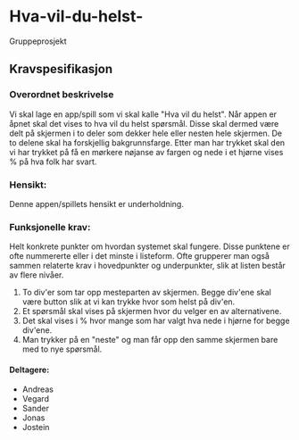 # Hva-vil-du-helst-
Gruppeprosjekt

## Kravspesifikasjon

### Overordnet beskrivelse
Vi skal lage en app/spill som vi skal kalle "Hva vil du helst".
Når appen er åpnet skal det vises to hva vil du helst spørsmål. Disse skal dermed være delt på skjermen i to deler som dekker hele eller nesten hele skjermen. De to delene skal ha forskjellig bakgrunnsfarge. Etter man har trykket skal den vi har trykket på få en mørkere nøjanse av fargen og nede i et hjørne vises % på hva folk har svart. 

### Hensikt: 
Denne appen/spillets hensikt er underholdning. 

### Funksjonelle krav: 
Helt konkrete punkter om hvordan systemet skal fungere. Disse punktene er ofte nummererte eller i det minste i listeform. 
Ofte grupperer man også sammen relaterte krav i hovedpunkter og underpunkter, slik at listen består av flere nivåer.

1. To div'er som tar opp mesteparten av skjermen. Begge div'ene skal være button slik at vi kan trykke hvor som helst på div'en.
2. Et spørsmål skal vises på skjermen hvor du velger en av alternativene.
3. Det skal vises i % hvor mange som har valgt hva nede i hjørne for begge div'ene.
4. Man trykker på en "neste" og man får opp den samme skjermen bare med to nye spørsmål.

#### Deltagere:
- Andreas
- Vegard
- Sander
- Jonas
- Jostein

